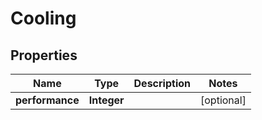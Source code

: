 
# Cooling

## Properties
Name | Type | Description | Notes
------------ | ------------- | ------------- | -------------
**performance** | **Integer** |  |  [optional]



